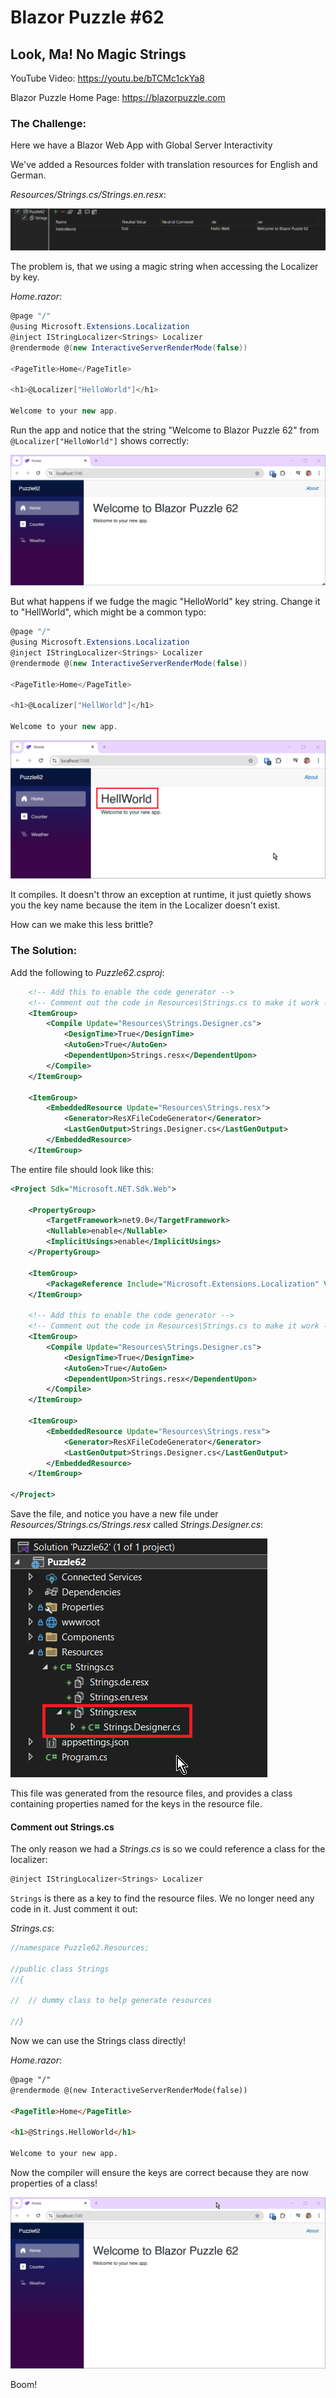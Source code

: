 # Blazor Puzzle #62

## Look, Ma! No Magic Strings

YouTube Video: https://youtu.be/bTCMc1ckYa8

Blazor Puzzle Home Page: https://blazorpuzzle.com

### The Challenge:

Here we have a Blazor Web App with Global Server Interactivity

We've added a Resources folder with translation resources for English and German.

*Resources/Strings.cs/Strings.en.resx*:

![image-20250118164527336](images/image-20250118164527336.png)

The problem is, that we using a magic string when accessing the Localizer by key.

*Home.razor*:

```c#
@page "/"
@using Microsoft.Extensions.Localization
@inject IStringLocalizer<Strings> Localizer
@rendermode @(new InteractiveServerRenderMode(false))

<PageTitle>Home</PageTitle>

<h1>@Localizer["HelloWorld"]</h1>

Welcome to your new app.
```

Run the app and notice that the string "Welcome to Blazor Puzzle 62" from `@Localizer["HelloWorld"]` shows correctly:

![image-20250118164634754](images/image-20250118164634754.png)

But what happens if we fudge the magic "HelloWorld" key string. Change it to "HellWorld", which might be a common typo:

```c#
@page "/"
@using Microsoft.Extensions.Localization
@inject IStringLocalizer<Strings> Localizer
@rendermode @(new InteractiveServerRenderMode(false))

<PageTitle>Home</PageTitle>

<h1>@Localizer["HellWorld"]</h1>

Welcome to your new app.
```

![image-20250118164853829](images/image-20250118164853829.png)

It compiles. It doesn't throw an exception at runtime, it just quietly shows you the key name because the item in the Localizer doesn't exist.

How can we make this less brittle?

### The Solution:

Add the following to *Puzzle62.csproj*:

```xml
	<!-- Add this to enable the code generator -->
	<!-- Comment out the code in Resources\Strings.cs to make it work -->
	<ItemGroup>
		<Compile Update="Resources\Strings.Designer.cs">
			<DesignTime>True</DesignTime>
			<AutoGen>True</AutoGen>
			<DependentUpon>Strings.resx</DependentUpon>
		</Compile>
	</ItemGroup>

	<ItemGroup>
		<EmbeddedResource Update="Resources\Strings.resx">
			<Generator>ResXFileCodeGenerator</Generator>
			<LastGenOutput>Strings.Designer.cs</LastGenOutput>
		</EmbeddedResource>
	</ItemGroup>
```

The entire file should look like this:

```xml
<Project Sdk="Microsoft.NET.Sdk.Web">

	<PropertyGroup>
		<TargetFramework>net9.0</TargetFramework>
		<Nullable>enable</Nullable>
		<ImplicitUsings>enable</ImplicitUsings>
	</PropertyGroup>

	<ItemGroup>
		<PackageReference Include="Microsoft.Extensions.Localization" Version="9.0.0" />
	</ItemGroup>

	<!-- Add this to enable the code generator -->
	<!-- Comment out the code in Resources\Strings.cs to make it work -->
	<ItemGroup>
		<Compile Update="Resources\Strings.Designer.cs">
			<DesignTime>True</DesignTime>
			<AutoGen>True</AutoGen>
			<DependentUpon>Strings.resx</DependentUpon>
		</Compile>
	</ItemGroup>

	<ItemGroup>
		<EmbeddedResource Update="Resources\Strings.resx">
			<Generator>ResXFileCodeGenerator</Generator>
			<LastGenOutput>Strings.Designer.cs</LastGenOutput>
		</EmbeddedResource>
	</ItemGroup>

</Project>
```

Save the file, and notice you have a new file under *Resources/Strings.cs/Strings.resx* called *Strings.Designer.cs*:

![image-20250118165455607](images/image-20250118165455607.png)

This file was generated from the resource files, and provides a class containing properties named for the keys in the resource file.

#### Comment out Strings.cs

The only reason we had a *Strings.cs* is so we could reference a class for the localizer:

```c#
@inject IStringLocalizer<Strings> Localizer
```

`Strings` is there as a key to find the resource files. We no longer need any code in it. Just comment it out:

*Strings.cs*:

```c#
//namespace Puzzle62.Resources;

//public class Strings
//{

//	// dummy class to help generate resources

//}
```

Now we can use the Strings class directly!

*Home.razor*:

```html
@page "/"
@rendermode @(new InteractiveServerRenderMode(false))

<PageTitle>Home</PageTitle>

<h1>@Strings.HelloWorld</h1>

Welcome to your new app.
```

Now the compiler will ensure the keys are correct because they are now properties of a class!

![image-20250118170037157](images/image-20250118170037157.png)

Boom!